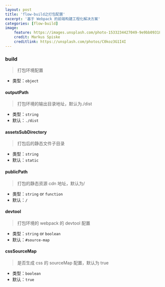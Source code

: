 ```yaml
---
layout: post
title: 'flow-build之打包配置'
excerpt: '基于 Webpack 的前端构建工程化解决方案'
categories: [flow-build]
image:
    feature: https://images.unsplash.com/photo-1533234427049-9e9bb093186d?ixlib=rb-1.2.1&ixid=eyJhcHBfaWQiOjEyMDd9&auto=format&fit=crop&w=1500&h=500&q=80
    credit: Markus Spiske
    creditlink: https://unsplash.com/photos/C0koz3G1I4I
---
```


### build

> 打包环境配置

-   类型：`object`

#### outputPath

> 打包环境的输出目录地址，默认为./dist

-   类型：`string`
-   默认：`./dist`

#### assetsSubDirectory

> 打包后的静态文件子目录

-   类型：`string`
-   默认：`static`

#### publicPath

> 打包的静态资源 cdn 地址，默认为/

-   类型：`string` or `function`
-   默认：`/`

#### devtool

> 打包环境的 webpack 的 devtool 配置

-   类型：`string` or `boolean`
-   默认：`#source-map`

#### cssSourceMap

> 是否生成 css 的 sourceMap 配置，默认为 true

-   类型：`boolean`
-   默认：`true`

